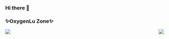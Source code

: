 ### Hi there 👋
### ✨OxygenLu Zone✨

<div style="display: flex; justify-content: space-between;">
  <div>
    <img src="https://github-readme-stats.vercel.app/api?username=OxygenLu&show_icons=true&text_color=7E57C2&title_color=AFB42B&icon_color=E91E63" />
  </div>
  <div>
    <img src="https://github-readme-stats.vercel.app/api/top-langs/?username=OxygenLu&hide_progress=true&title_color=AFB42B" />
  </div>
</div>
<!--
**OxygenLu/OxygenLu** is a ✨ _special_ ✨ repository because its `README.md` (this file) appears on your GitHub profile.

Here are some ideas to get you started:

- 🔭 I’m currently working on ...
- 🌱 I’m currently learning ...
- 👯 I’m looking to collaborate on ...
- 🤔 I’m looking for help with ...
- 💬 Ask me about ...
- 📫 How to reach me: ...
- 😄 Pronouns: ...
- ⚡ Fun fact: ...
-->
